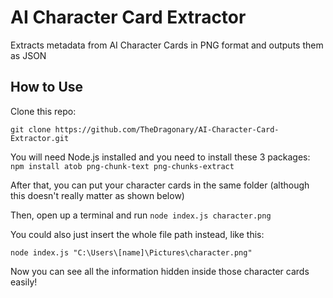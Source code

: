 # AI Character Card Extractor
Extracts metadata from AI Character Cards in PNG format and outputs them as JSON

## How to Use

Clone this repo:
```
git clone https://github.com/TheDragonary/AI-Character-Card-Extractor.git
```

You will need Node.js installed and you need to install these 3 packages: ``npm install atob png-chunk-text png-chunks-extract``

After that, you can put your character cards in the same folder (although this doesn't really matter as shown below)

Then, open up a terminal and run ``node index.js character.png``

You could also just insert the whole file path instead, like this:
```
node index.js "C:\Users\[name]\Pictures\character.png"
```

Now you can see all the information hidden inside those character cards easily!
